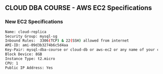 ## CLOUD DBA COURSE - AWS EC2 Specifications


### New EC2 Specifications
```sh
Name: cloud-replica
Security Group: mysql-sg
Inbound Rules:  3306(TCP) & 22(SSH) allowed from internet
AMI-ID: ami-09d3b3274b6c5d4aa
Key-Pair: mysql-dba-course or cloud-db or aws-ec2 or any name of your choice
Block Device: 8GB
Instance Type: t2.micro
CPU: 1
Public IP Address: Yes
```
